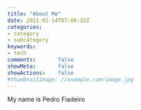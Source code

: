 ```yaml
---
title: "About Me"
date: 2021-01-14T07:06:32Z
categories:
- category
- subcategory
keywords:
- tech
comments:       false
showMeta:       false
showActions:    false
#thumbnailImage: //example.com/image.jpg
---
```


My name is Pedro Fiadeiro